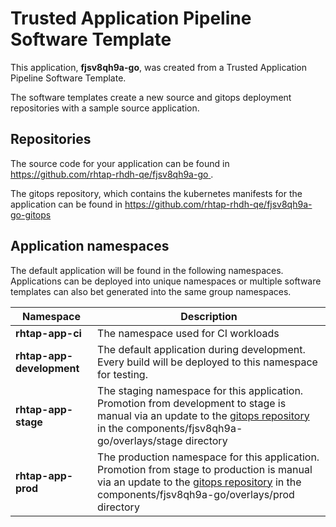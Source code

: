 # Trusted Application Pipeline Software Template

This application, **fjsv8qh9a-go**, was created from a Trusted Application Pipeline Software Template.

The software templates create a new source and gitops deployment repositories with a sample source application. 

## Repositories

The source code for your application can be found in [https://github.com/rhtap-rhdh-qe/fjsv8qh9a-go ](https://github.com/rhtap-rhdh-qe/fjsv8qh9a-go ).
 
The gitops repository, which contains the kubernetes manifests for the application can be found in 
[https://github.com/rhtap-rhdh-qe/fjsv8qh9a-go-gitops ](https://github.com/rhtap-rhdh-qe/fjsv8qh9a-go-gitops ) 

## Application namespaces 

The default application will be found in the following namespaces. Applications can be deployed into unique namespaces or multiple software templates can also bet generated into the same group namespaces.  

|  Namespace   |  Description   |  
| -------- | -------- |
| **rhtap-app-ci** | The namespace used for CI workloads |
| **rhtap-app-development** | The default application during development. Every build will be deployed to this namespace for testing. |
| **rhtap-app-stage** | The staging namespace for this application. Promotion from development to stage is manual via an update to the [gitops repository](https://github.com/rhtap-rhdh-qe/fjsv8qh9a-go-gitops ) in the components/fjsv8qh9a-go/overlays/stage directory |
| **rhtap-app-prod** | The production namespace for this application. Promotion from stage to production is manual via an update to the [gitops repository](https://github.com/rhtap-rhdh-qe/fjsv8qh9a-go-gitops ) in the components/fjsv8qh9a-go/overlays/prod directory |